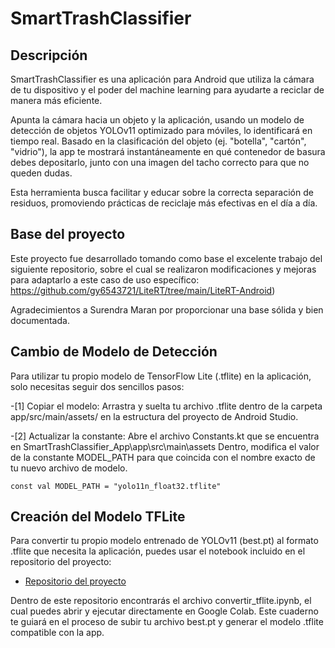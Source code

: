 # SmartTrashClassifier
## Descripción
SmartTrashClassifier es una aplicación para Android que utiliza la cámara de tu dispositivo y el poder del machine learning para ayudarte a reciclar de manera más eficiente.

Apunta la cámara hacia un objeto y la aplicación, usando un modelo de detección de objetos YOLOv11 optimizado para móviles, lo identificará en tiempo real. Basado en la clasificación del objeto (ej. "botella", "cartón", "vidrio"), la app te mostrará instantáneamente en qué contenedor de basura debes depositarlo, junto con una imagen del tacho correcto para que no queden dudas.

Esta herramienta busca facilitar y educar sobre la correcta separación de residuos, promoviendo prácticas de reciclaje más efectivas en el día a día.


## Base del proyecto
Este proyecto fue desarrollado tomando como base el excelente trabajo del siguiente repositorio, sobre el cual se realizaron modificaciones y mejoras para adaptarlo a este caso de uso específico:
https://github.com/gy6543721/LiteRT/tree/main/LiteRT-Android)

Agradecimientos a Surendra Maran por proporcionar una base sólida y bien documentada.

## Cambio de Modelo de Detección

Para utilizar tu propio modelo de TensorFlow Lite (.tflite) en la aplicación, solo necesitas seguir dos sencillos pasos:

-[1] Copiar el modelo: Arrastra y suelta tu archivo .tflite dentro de la carpeta app/src/main/assets/ en la estructura del proyecto de Android Studio.

-[2] Actualizar la constante: Abre el archivo Constants.kt que se encuentra en SmartTrashClassifier_App\app\src\main\assets Dentro, modifica el valor de la constante MODEL_PATH para que coincida con el nombre exacto de tu nuevo archivo de modelo.

```
const val MODEL_PATH = "yolo11n_float32.tflite"
```

## Creación del Modelo TFLite

Para convertir tu propio modelo entrenado de YOLOv11 (best.pt) al formato .tflite que necesita la aplicación, puedes usar el notebook incluido en el repositorio del proyecto:

- [Repositorio del proyecto](https://github.com/D4rkingPoint/SmartTrashClassifier)

Dentro de este repositorio encontrarás el archivo convertir_tflite.ipynb, el cual puedes abrir y ejecutar directamente en Google Colab. Este cuaderno te guiará en el proceso de subir tu archivo best.pt y generar el modelo .tflite compatible con la app.
